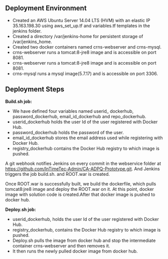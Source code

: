 **Deployment Environment**
--------------------------

 - Created an AWS Ubuntu Server 14.04 LTS (HVM) with an elastic IP 35.163.198.30 using aws_set_up.tf and variables.tf templates in the jenkins folder.
 - Created a directory /var/jenkins-home for persistent storage of /var/jenkins_home.
 - Created two docker containers named crns-webserver and crns-mysql.
 - crns-webserver runs a tomcat:8-jre8 image and is accessible on port 8081.
 - crns-webserver runs a tomcat:8-jre8 image and is accessible on port 8081.
 - crns-mysql runs a mysql image(5.7.17) and is accessible on port 3306.


**Deployment Steps**
--------------------------
**Build.sh job:**
 
 
 - We have defined four variables named userid_ dockerhub, password_dockerhub, email_id_dockerhub and repo_dockerhub.
 - userid_dockerhub holds the user Id of the user registered with Docker Hub.
 - password_dockerhub holds the password of the user.
 - email_id_dockerhub stores the email address used while registering with Docker Hub.
 - registry_dockerhub contains the Docker Hub registry to which image is pushed.






A git webhook notifies Jenkins on every commit in the webservice folder at https://github.com/InTimeTec-Admin/CA-ADPQ-Prototype.git. And Jenkins triggers the job build.sh. and ROOT.war is created.

Once ROOT.war is successfully built, we build the dockerfile, which pulls tomcat8:jre8 image and deploy the ROOT.war on it. At this point, docker image with solution code is created.After that docker image is pushed to docker hub.


**Deploy.sh job:**


 - userid_dockerhub, holds the user Id of the user registered with Docker Hub.
 - registry_dockerhub, contains the Docker Hub registry to which image is pushed.
 - Deploy.sh pulls the image from docker hub and stop the intermediate container crns-webserver and then removes it.
 - It then runs the newly pulled docker image from docker hub.





